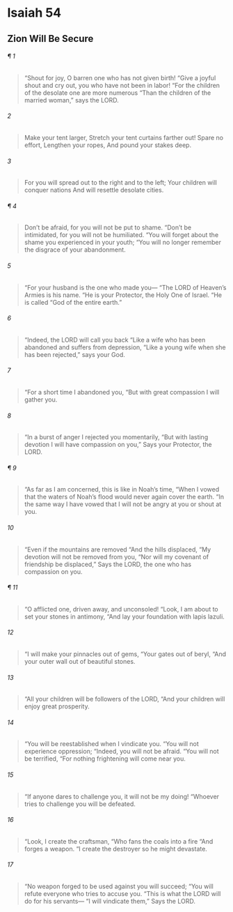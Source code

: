 # Isaiah 54
## Zion Will Be Secure
###### ¶ 1
> “Shout for joy, O barren one who has not given birth!
> “Give a joyful shout and cry out, you who have not been in labor!
> “For the children of the desolate one are more numerous
> “Than the children of the married woman,” says the LORD.
###### 2
> Make your tent larger,
> Stretch your tent curtains farther out!
> Spare no effort,
> Lengthen your ropes,
> And pound your stakes deep.
###### 3
> For you will spread out to the right and to the left;
> Your children will conquer nations
> And will resettle desolate cities.
###### ¶ 4
> Don’t be afraid, for you will not be put to shame.
> “Don’t be intimidated, for you will not be humiliated.
> “You will forget about the shame you experienced in your youth;
> “You will no longer remember the disgrace of your abandonment.
###### 5
> “For your husband is the one who made you—
> “The LORD of Heaven’s Armies is his name.
> “He is your Protector, the Holy One of Israel.
> “He is called “God of the entire earth.”
###### 6
> “Indeed, the LORD will call you back
> “Like a wife who has been abandoned and suffers from depression,
> “Like a young wife when she has been rejected,” says your God.
###### 7
> “For a short time I abandoned you,
> “But with great compassion I will gather you.
###### 8
> “In a burst of anger I rejected you momentarily,
> “But with lasting devotion I will have compassion on you,”
> Says your Protector, the LORD.
###### ¶ 9
> “As far as I am concerned, this is like in Noah’s time,
> “When I vowed that the waters of Noah’s flood would never again cover the earth.
> “In the same way I have vowed that I will not be angry at you or shout at you.
###### 10
> “Even if the mountains are removed
> “And the hills displaced,
> “My devotion will not be removed from you,
> “Nor will my covenant of friendship be displaced,”
> Says the LORD, the one who has compassion on you.
###### ¶ 11
> “O afflicted one, driven away, and unconsoled!
> “Look, I am about to set your stones in antimony,
> “And lay your foundation with lapis lazuli.
###### 12
> “I will make your pinnacles out of gems,
> “Your gates out of beryl,
> “And your outer wall out of beautiful stones.
###### 13
> “All your children will be followers of the LORD,
> “And your children will enjoy great prosperity.
###### 14
> “You will be reestablished when I vindicate you.
> “You will not experience oppression;
> “Indeed, you will not be afraid.
> “You will not be terrified,
> “For nothing frightening will come near you.
###### 15
> “If anyone dares to challenge you, it will not be my doing!
> “Whoever tries to challenge you will be defeated.
###### 16
> “Look, I create the craftsman,
> “Who fans the coals into a fire
> “And forges a weapon.
> “I create the destroyer so he might devastate.
###### 17
> “No weapon forged to be used against you will succeed;
> “You will refute everyone who tries to accuse you.
> “This is what the LORD will do for his servants—
> “I will vindicate them,”
> Says the LORD.

